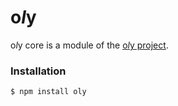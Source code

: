 # o*l*y

o*l*y core is a module of the [o*l*y project](https://nolyme.github.io/oly).

### Installation

```bash
$ npm install oly
```

